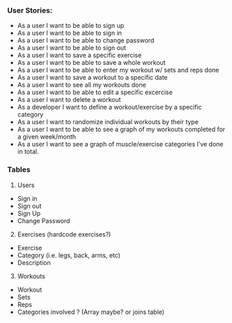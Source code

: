 ### User Stories:

-   As a user I want to be able to sign up
-   As a user I want to be able to sign in
-   As a user I want to be able to change password
-   As a user I want to be able to sign out
-   As a user I want to save a specific exercise
-   As a user I want to be able to save a whole workout
-   As a user I want to be able to enter my workout w/ sets and reps done
-   As a user I want to save a workout to a specific date
-   As a user I want to see all my workouts done
-   As a user I want to be able to edit a specific excercise
-   As a user I want to delete a workout
-   As a developer I want to define a workout/exercise by a specific category
-   As a user I want to randomize individual workouts by their type
-   As a user I want to be able to see a graph of my workouts completed for a given week/month
-   As a user I want to see a graph of muscle/exercise categories I’ve done in total.

### Tables

1.  Users
-   Sign in
-   Sign out
-   Sign Up
-   Change Password
2.  Exercises (hardcode exercises?)
-   Exercise
-   Category (i.e. legs, back, arms, etc)
-   Description
3.  Workouts
-   Workout
-   Sets
-   Reps
-   Categories involved ? (Array maybe? or joins table)
